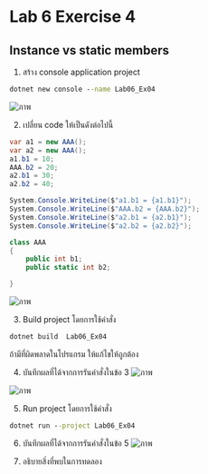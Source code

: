 # Lab 6 Exercise 4

## Instance vs static members

1. สร้าง console application project

```cmd
dotnet new console --name Lab06_Ex04
```
![ภาพ](https://github.com/AnchisaPhetnoi/03376836-OOP-2566-Lab-06/assets/144197034/6c0ebab2-9bbd-4e9c-8f89-025f007aa7da)

2. เปลี่ยน code ให้เป็นดังต่อไปนี้

```cs
var a1 = new AAA();
var a2 = new AAA();
a1.b1 = 10;
AAA.b2 = 20;
a2.b1 = 30;
a2.b2 = 40;

System.Console.WriteLine($"a1.b1 = {a1.b1}");
System.Console.WriteLine($"AAA.b2 = {AAA.b2}");
System.Console.WriteLine($"a2.b1 = {a2.b1}");
System.Console.WriteLine($"a2.b2 = {a2.b2}");

class AAA 
{
    public int b1;
    public static int b2;

}
```
![ภาพ](https://github.com/AnchisaPhetnoi/03376836-OOP-2566-Lab-06/assets/144197034/65f4a2f5-4668-44cb-875b-5b6c3ae624d9)

3. Build project โดยการใช้คำสั่ง

```cmd
dotnet build  Lab06_Ex04
```

ถ้ามีที่ผิดพลาดในโปรแกรม ให้แก้ไขให้ถูกต้อง

4. บันทึกผลที่ได้จากการรันคำสั่งในข้อ 3 
![ภาพ](https://github.com/AnchisaPhetnoi/03376836-OOP-2566-Lab-06/assets/144197034/38814058-8b42-4a76-8685-fbc4f6e3bd2c)

![ภาพ](https://github.com/AnchisaPhetnoi/03376836-OOP-2566-Lab-06/assets/144197034/f6008a77-dad7-4915-bfb6-ed4d3df2d033)

5. Run project โดยการใช้คำสั่ง

```cmd
dotnet run --project Lab06_Ex04
```

6. บันทึกผลที่ได้จากการรันคำสั่งในข้อ 5
![ภาพ](https://github.com/AnchisaPhetnoi/03376836-OOP-2566-Lab-06/assets/144197034/509ef08f-5eea-4a3c-9ee3-f8426a926791)

7. อธิบายสิ่งที่พบในการทดลอง
